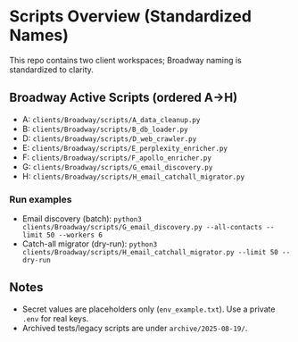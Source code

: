 # Scripts Overview (Standardized Names)

This repo contains two client workspaces; Broadway naming is standardized to clarity.

## Broadway Active Scripts (ordered A→H)

- A: `clients/Broadway/scripts/A_data_cleanup.py`
- B: `clients/Broadway/scripts/B_db_loader.py`
- D: `clients/Broadway/scripts/D_web_crawler.py`
- E: `clients/Broadway/scripts/E_perplexity_enricher.py`
- F: `clients/Broadway/scripts/F_apollo_enricher.py`
- G: `clients/Broadway/scripts/G_email_discovery.py`
- H: `clients/Broadway/scripts/H_email_catchall_migrator.py`

### Run examples

- Email discovery (batch):
  `python3 clients/Broadway/scripts/G_email_discovery.py --all-contacts --limit 50 --workers 6`
- Catch-all migrator (dry-run):
  `python3 clients/Broadway/scripts/H_email_catchall_migrator.py --limit 50 --dry-run`

## Notes

- Secret values are placeholders only (`env_example.txt`). Use a private `.env` for real keys.
- Archived tests/legacy scripts are under `archive/2025-08-19/`.
